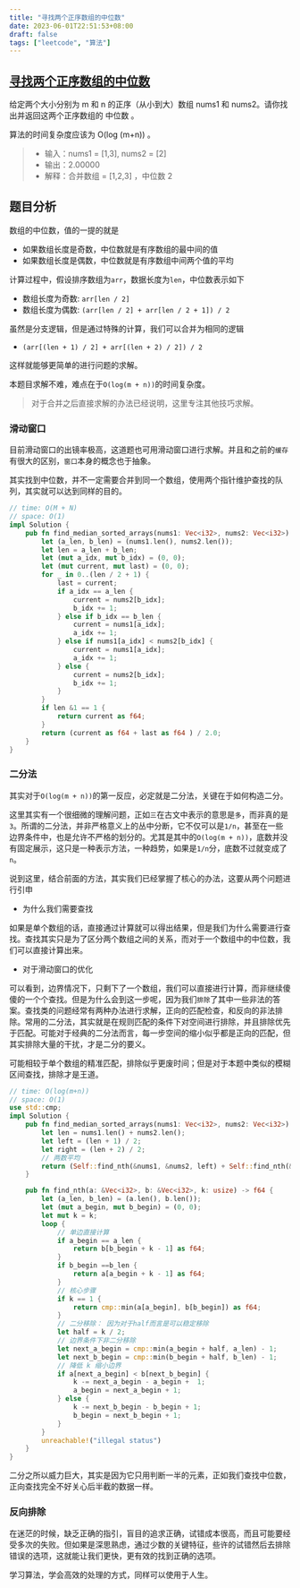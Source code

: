 ```yaml
---
title: "寻找两个正序数组的中位数"
date: 2023-06-01T22:51:53+08:00
draft: false
tags: ["leetcode", "算法"]
---
```


## [寻找两个正序数组的中位数](https://leetcode.cn/problems/median-of-two-sorted-arrays/)

给定两个大小分别为 m 和 n 的正序（从小到大）数组 nums1 和 nums2。请你找出并返回这两个正序数组的 中位数 。

算法的时间复杂度应该为 O(log (m+n)) 。

>- 输入：nums1 = [1,3], nums2 = [2]
>- 输出：2.00000
>- 解释：合并数组 = [1,2,3] ，中位数 2

## 题目分析

数组的中位数，值的一提的就是
- 如果数组长度是奇数，中位数就是有序数组的最中间的值
- 如果数组长度是偶数，中位数就是有序数组中间两个值的平均

计算过程中，假设排序数组为`arr`，数据长度为`len`，中位数表示如下
- 数组长度为奇数: `arr[len / 2]`
- 数组长度为偶数: `(arr[len / 2] + arr[len / 2 + 1]) / 2`

虽然是分支逻辑，但是通过特殊的计算，我们可以合并为相同的逻辑
- `(arr[(len + 1) / 2] + arr[(len + 2) / 2]) / 2`

这样就能够更简单的进行问题的求解。

本题目求解不难，难点在于`O(log(m + n))`的时间复杂度。
> 对于合并之后直接求解的办法已经说明，这里专注其他技巧求解。

### 滑动窗口

目前滑动窗口的出镜率极高，这道题也可用滑动窗口进行求解。并且和之前的`缓存`有很大的区别，`窗口`本身的概念也于抽象。


其实找到中位数，并不一定需要合并到同一个数组，使用两个指针维护查找的队列，其实就可以达到同样的目的。

```rust
// time: O(M + N)
// space: O(1)
impl Solution {
    pub fn find_median_sorted_arrays(nums1: Vec<i32>, nums2: Vec<i32>) -> f64 {
        let (a_len, b_len) = (nums1.len(), nums2.len());
        let len = a_len + b_len;
        let (mut a_idx, mut b_idx) = (0, 0);
        let (mut current, mut last) = (0, 0);
        for _ in 0..(len / 2 + 1) {
            last = current;
            if a_idx == a_len {
                current = nums2[b_idx];
                b_idx += 1;
            } else if b_idx == b_len {
                current = nums1[a_idx];
                a_idx += 1;
            } else if nums1[a_idx] < nums2[b_idx] {
                current = nums1[a_idx];
                a_idx += 1;
            } else {
                current = nums2[b_idx];
                b_idx += 1;
            }
        }
        if len &1 == 1 {
            return current as f64;
        }
        return (current as f64 + last as f64 ) / 2.0;
    }
}
```

### 二分法

其实对于`O(log(m + n))`的第一反应，必定就是二分法，关键在于如何构造二分。


这里其实有一个很细微的理解问题，正如`三`在古文中表示的意思是`多`，而非真的是`3`。所谓的二分法，并非严格意义上的丛中分断，它不仅可以是`1/n`，甚至在一些边界条件中，也是允许不严格的划分的。尤其是其中的`O(log(m + n))`，底数并没有固定展示，这只是一种表示方法，一种趋势，如果是`1/n`分，底数不过就变成了`n`。


说到这里，结合前面的方法，其实我们已经掌握了核心的办法，这要从两个问题进行引申
- 为什么我们需要查找

如果是单个数组的话，直接通过计算就可以得出结果，但是我们为什么需要进行查找。查找其实只是为了区分两个数组之间的关系，而对于一个数组中的中位数，我们可以直接计算出来。

- 对于滑动窗口的优化

可以看到，边界情况下，只剩下了一个数组，我们可以直接进行计算，而非继续傻傻的一个个查找。但是为什么会到这一步呢，因为我们`排除`了其中一些非法的答案。查找类的问题经常有两种办法进行求解，正向的匹配检查，和反向的非法排除。常用的二分法，其实就是在规则匹配的条件下对空间进行排除，并且排除优先于匹配。可能对于经典的二分法而言，每一步空间的缩小似乎都是正向的匹配，但其实排除大量的干扰，才是二分的要义。

可能相较于单个数组的精准匹配，排除似乎更废时间；但是对于本题中类似的模糊区间查找，排除才是王道。

```rust
// time: O(log(m+n))
// space: O(1)
use std::cmp;
impl Solution {
    pub fn find_median_sorted_arrays(nums1: Vec<i32>, nums2: Vec<i32>) -> f64 {
        let len = nums1.len() + nums2.len();
        let left = (len + 1) / 2;
        let right = (len + 2) / 2;
        // 两数平均
        return (Self::find_nth(&nums1, &nums2, left) + Self::find_nth(&nums1, &nums2, right)) / 2.0;
    }

    pub fn find_nth(a: &Vec<i32>, b: &Vec<i32>, k: usize) -> f64 {
        let (a_len, b_len) = (a.len(), b.len());
        let (mut a_begin, mut b_begin) = (0, 0);
        let mut k = k;
        loop {
            // 单边直接计算
            if a_begin == a_len {
                return b[b_begin + k - 1] as f64;
            }
            if b_begin ==b_len {
                return a[a_begin + k - 1] as f64;
            }
            // 核心步骤
            if k == 1 {
                return cmp::min(a[a_begin], b[b_begin]) as f64;
            }
            // 二分移除： 因为对于half而言是可以稳定移除
            let half = k / 2;
            // 边界条件下非二分移除
            let next_a_begin = cmp::min(a_begin + half, a_len) - 1;
            let next_b_begin = cmp::min(b_begin + half, b_len) - 1;
            // 降低 k 缩小边界
            if a[next_a_begin] < b[next_b_begin] {
                k -= next_a_begin - a_begin +  1;
                a_begin = next_a_begin + 1;
            } else {
                k -= next_b_begin - b_begin + 1;
                b_begin = next_b_begin + 1;
            }
        }
        unreachable!("illegal status")
    }
}

```

二分之所以威力巨大，其实是因为它只用判断一半的元素，正如我们查找中位数，正向查找完全不好关心后半截的数据一样。

### 反向排除

在迷茫的时候，缺乏正确的指引，盲目的追求正确，试错成本很高，而且可能要经受多次的失败。但如果是深思熟虑，通过少数的关键特征，些许的试错然后去排除错误的选项，这就能让我们更快，更有效的找到正确的选项。


学习算法，学会高效的处理的方式，同样可以使用于人生。


